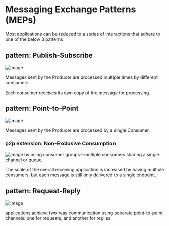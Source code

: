 # Messaging Exchange Patterns (MEPs)
Most applications can be reduced to a series of interactions that adhere to one of the below 3 patterns
## pattern: Publish-Subscribe
![image](https://github.com/davidkhala/As-Architect/assets/7227589/9de0713a-a299-484b-a385-d6737e5ea0f1)

Messages sent by the Producer are processed multiple times by different consumers. 

Each consumer receives its own copy of the message for processing.
## pattern: Point-to-Point
![image](https://github.com/davidkhala/As-Architect/assets/7227589/20d30759-952e-43d2-8006-7f0befc4dd9e)

Messages sent by the Producer are processed by a single Consumer.
### p2p extension: Non-Exclusive Consumption
![image](https://github.com/davidkhala/As-Architect/assets/7227589/022ee595-5e45-4901-9176-215dccb8a580)
by using consumer groups—multiple consumers sharing a single channel or queue. 

The scale of the overall receiving application is increased by having multiple consumers, but each message is still only delivered to a single endpoint. 

## pattern: Request-Reply
![image](https://github.com/davidkhala/As-Architect/assets/7227589/3f9b1c18-d254-45f6-bf94-c0da49ce7f60)

applications achieve two-way communication using separate point-to-point channels: one for requests, and another for replies.



